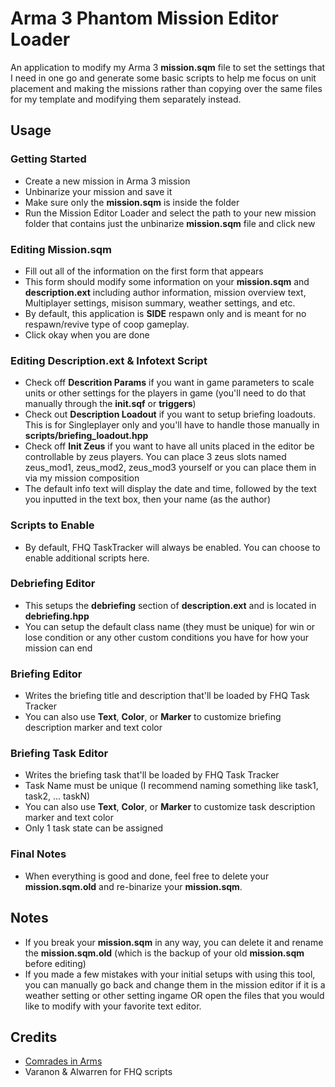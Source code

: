 # Arma 3 Phantom Mission Editor Loader
An application to modify my Arma 3 <b>mission.sqm</b> file to set the settings that I need in one go and generate some basic scripts to help me focus on unit placement and making the missions rather than copying over the same files for my template and modifying them separately instead. 

## Usage
### Getting Started
* Create a new mission in Arma 3 mission
* Unbinarize your mission and save it
* Make sure only the <b>mission.sqm</b> is inside the folder 
* Run the Mission Editor Loader and select the path to your new mission folder that contains just the unbinarize <b>mission.sqm</b> file and click new
### Editing Mission.sqm
* Fill out all of the information on the first form that appears
* This form should modify some information on your <b>mission.sqm</b> and <b>description.ext</b> including author information, mission overview text, Multiplayer settings, misison summary, weather settings, and etc. 
* By default, this application is <b>SIDE</b> respawn only and is meant for no respawn/revive type of coop gameplay.
* Click okay when you are done
### Editing Description.ext & Infotext Script
* Check off <b>Descrition Params</b> if you want in game parameters to scale units or other settings for the players in game (you'll need to do that manually through the <b>init.sqf</b> or <b>triggers</b>)
* Check out <b>Description Loadout</b> if you want to setup briefing loadouts. This is for Singleplayer only and you'll have to handle those manually in <b>scripts/briefing_loadout.hpp</b>
* Check off <b>Init Zeus</b> if you want to have all units placed in the editor be controllable by zeus players. You can place 3 zeus slots named zeus_mod1, zeus_mod2, zeus_mod3 yourself or you can place them in via my mission composition
* The default info text will display the date and time, followed by the text you inputted in the text box, then your name (as the author)
### Scripts to Enable
* By default, FHQ TaskTracker will always be enabled. You can choose to enable additional scripts here.
### Debriefing Editor
* This setups the <b>debriefing</b> section of <b>description.ext</b> and is located in <b>debriefing.hpp</b>
* You can setup the default class name (they must be unique) for win or lose condition or any other custom conditions you have for how your mission can end
### Briefing Editor
* Writes the briefing title and description that'll be loaded by FHQ Task Tracker
* You can also use <b>Text</b>, <b>Color</b>, or <b>Marker</b> to customize briefing description marker and text color
### Briefing Task Editor
* Writes the briefing task that'll be loaded by FHQ Task Tracker
* Task Name must be unique (I recommend naming something like task1, task2, ... taskN)
* You can also use <b>Text</b>, <b>Color</b>, or <b>Marker</b> to customize task description marker and text color
* Only 1 task state can be assigned
### Final Notes
* When everything is good and done, feel free to delete your <b>mission.sqm.old</b> and re-binarize your <b>mission.sqm</b>. 

## Notes
* If you break your <b>mission.sqm</b> in any way, you can delete it and rename the <b>mission.sqm.old</b> (which is the backup of your old <b>mission.sqm</b> before editing)
* If you made a few mistakes with your initial setups with using this tool, you can manually go back and change them in the mission editor if it is a weather setting or other setting ingame OR open the files that you would like to modify with your favorite text editor.

## Credits
* <a href="http://ciahome.net/">Comrades in Arms</a>
* Varanon & Alwarren for FHQ scripts
